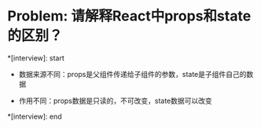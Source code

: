 # Problem: 请解释React中props和state的区别？

\*[interview]: start

- 数据来源不同：props是父组件传递给子组件的参数，state是子组件自己的数据

- 作用不同：props数据是只读的，不可改变，state数据可以改变

\*[interview]: end
